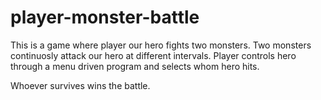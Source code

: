 # player-monster-battle

This is a game where player our hero fights two monsters.
Two monsters continuosly attack our hero at different intervals.
Player controls hero through a menu driven program and selects whom hero hits.

Whoever survives wins the battle.

